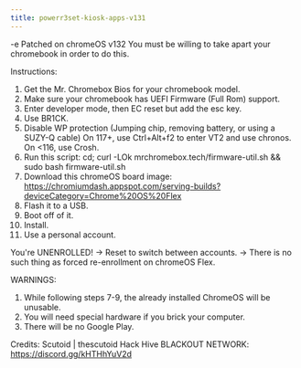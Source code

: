 ```yaml
---
title: powerr3set-kiosk-apps-v131
---
```


-e 
Patched on chromeOS v132
You must be willing to take apart your chromebook in order to do this.

Instructions:
1. Get the Mr. Chromebox Bios for your chromebook model.
2. Make sure your chromebook has UEFI Firmware (Full Rom) support.
3. Enter developer mode, then EC reset but add the esc key.
4. Use BR1CK.
5. Disable WP protection (Jumping chip, removing battery, or using a SUZY-Q cable)
On 117+, use Ctrl+Alt+f2 to enter VT2 and use chronos. On <116, use Crosh.
6. Run this script: cd; curl -LOk mrchromebox.tech/firmware-util.sh && sudo bash firmware-util.sh
7. Download this chromeOS board image: https://chromiumdash.appspot.com/serving-builds?deviceCategory=Chrome%20OS%20Flex
8. Flash it to a USB.
9. Boot off of it.
10. Install.
11. Use a personal account.

You're UNENROLLED!
-> Reset to switch between accounts. 
-> There is no such thing as forced re-enrollment on chromeOS Flex.

WARNINGS:
1. While following steps 7-9, the already installed ChromeOS will be unusable.
2. You will need special hardware if you brick your computer.
3. There will be no Google Play.       

Credits:
Scutoid | thescutoid
Hack Hive
BLACKOUT NETWORK: https://discord.gg/kHTHhYuV2d
